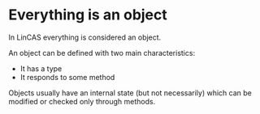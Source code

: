 # Everything is an object

In LinCAS everything is considered an object.

An object can be defined with two main characteristics:

* It has a type
* It responds to some method

Objects usually have an internal state \(but not necessarily\) which can be modified or checked only through methods.

